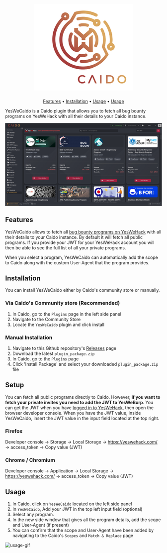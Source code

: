 <h1 align="center">
  <img src="assets/yeswecaido_logo.png" alt="logo" width="320px">
  <br>
</h1>
 
<p align="center">
  <a href="#features">Features</a> •
  <a href="#installation">Installation</a> •
  <a href="#usage">Usage</a> •
  <a href="#setup">Usage</a>
</p>

YesWeCaido is a Caido plugin that allows you to fetch all bug bounty programs on YesWeHack with all their details to your Caido instance.

<img src="assets/yeswecaido.png" alt="preview" width="auto">

## Features

YesWeCaido allows to fetch all [bug bounty programs on YesWeHack](https://yeswehack.com/programs) with all their details to your Caido instance. By default it will fetch all public programs. If you provide your JWT for your YesWeHack account you will then be able to see the full list of all your private programs.

When you select a program, YesWeCaido can automatically add the scope to Caido along with the custom User-Agent that the program provides.

## Installation

You can install YesWeCaido either by Caido's community store or manually.

### Via Caido's Community store (Recommended)
1. In Caido, go to the `Plugins` page in the left side panel
2. Navigate to the Community Store
3. Locate the `YesWeCaido` plugin and click install

### Manual Installation
1. Navigate to this Github repository's [Releases](https://github.com/yeswehack/yeswecaido/releases) page
2. Download the latest `plugin_package.zip`
3. In Caido, go to the `Plugins` page
4. Click 'Install Package' and select your downloaded `plugin_package.zip` file

## Setup

You can fetch all public programs directly to Caido. However, **if you want to fetch your private invites you need to add the JWT to YesWeBurp**. You can get the JWT when you have [logged in to YesWeHack](https://yeswehack.com/auth/login), then open the browser developer console. When you have the JWT value, inside YesWeCaido, insert the JWT value in the input field located at the top right.

### Firefox
Developer console → Storage → Local Storage → https://yeswehack.com/ → access_token → Copy value (JWT)

### Chrome / Chromium
Developer console → Application → Local Storage → https://yeswehack.com/ → access_token → Copy value (JWT)

## Usage
1. In Caido, click on `YesWeCaido` located on the left side panel
2. In `YesWeCaido`, Add your JWT in the top left input field (optional)
3. Select any program.
4. In the new side window that gives all the program details, add the scope and User-Agent (if present)
5. You can confirm that the scope and User-Agent have been added by navigating to the Caido's `Scopes` and `Match & Replace` page

<img src="assets/yeswecaido_usage.gif" alt="usage-gif">
